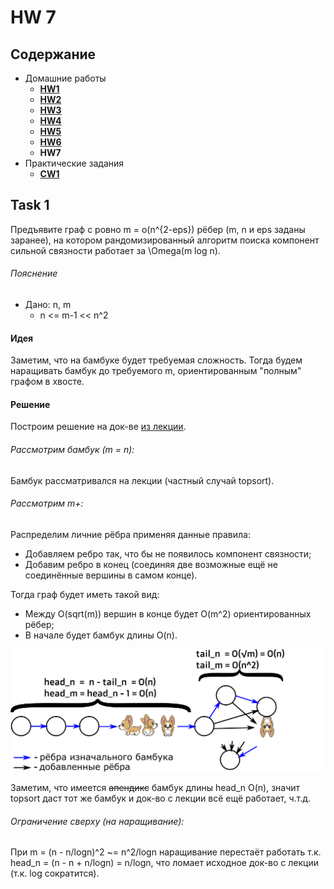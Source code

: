 # HW 7

## Содержание

* Домашние работы
    * [**HW1**](./../HW1/README.md)
    * [**HW2**](./../HW2/README.md)
    * [**HW3**](./../HW3/README.md)
    * [**HW4**](./../HW4/README.md)
    * [**HW5**](./../HW5/README.md)
    * [**HW6**](./../HW6/README.md)
    * **HW7**
* Практические задания
    * [**CW1**](./../CW1/README.md)

## Task 1

Предъявите граф с ровно m = o(n^{2-eps}) рёбер (m, n и eps заданы заранее), на котором рандомизированный алгоритм поиска
компонент сильной связности работает за \Omega(m log n).

###### Пояснение

* Дано: n, m
    * n <= m-1 << n^2

#### Идея

Заметим, что на бамбуке будет требуемая сложность. Тогда будем наращивать бамбук до требуемого m, ориентированным
"полным" графом в хвосте.

#### Решение

Построим решение на док-ве [из лекции](https://youtu.be/2gnY7BCu4fo?list=PLrV7qfjOKniv6161oy4z2ff_a5ljAM7iI&t=651).

###### Рассмотрим бамбук (m = n):

Бамбук рассматривался на лекции (частный случай topsort).

###### Рассмотрим m+:

Распределим личние рёбра применяя данные правила:

* Добавляем ребро так, что бы не появилось компонент связности;
* Добавим ребро в конец (соединяя две возможные ещё не соединённые вершины в самом конце).

Тогда граф будет иметь такой вид:

* Между O(sqrt(m)) вершин в конце будет O(m^2) ориентированных рёбер;
* В начале будет бамбук длины O(n).

![graph](./HW7_1.png)

Заметим, что имеется ~~апендикс~~ бамбук длины head_n O(n), значит topsort даст тот же бамбук и док-во с лекции всё ещё
работает, ч.т.д.

###### Ограничение сверху (на наращивание):

При m = (n - n/logn)^2 ~= n^2/logn наращивание перестаёт работать т.к. head_n = (n - n + n/logn) = n/logn, что ломает
исходное док-во с лекции (т.к. log сократится).

